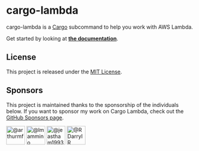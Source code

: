 # cargo-lambda

cargo-lambda is a [Cargo](https://doc.rust-lang.org/cargo/) subcommand to help you work with AWS Lambda.

Get started by looking at **[the documentation](https://www.cargo-lambda.info/guide/getting-started)**.

## License

This project is released under the [MIT License](/LICENSE).

## Sponsors

This project is maintained thanks to the sponsorship of the individuals below. If you want to sponsor my work on Cargo Lambda, check out the [GitHub Sponsors page](https://github.com/sponsors/calavera/).

<a href="https://github.com/arthurmf"><img src="https://avatars.githubusercontent.com/u/15284868?s=100&amp;v=4" width="50" height="50" alt="@arthurmf"></a> <a href="https://github.com/lmammino"><img src="https://avatars.githubusercontent.com/u/205629?s=100&amp;v=4" width="50" height="50" alt="@lmammino"></a> <a href="https://github.com/jeastham1993"><img src="https://avatars.githubusercontent.com/u/14234617?s=100&amp;v=4" width="50" height="50" alt="@jeastham1993"></a> <a href="https://github.com/RDarrylR"><img src="https://avatars.githubusercontent.com/u/1441671?s=100&v=4" width="50" height="50" alt="@RDarrylR"></a>
